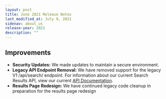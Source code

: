 ```yaml
---
layout: post
title: June 2021 Release Notes
last_modified_at: July 9, 2021
sidenav: about_us
release-year: 2021
description: ""
---
```

## Improvements

* **Security Updates:** We made updates to maintain a secure environment.
* **Legacy API Endpoint Removal:** We have removed support for the legacy V1 /api/search/ endpoint. For information about our current Search Results API, view our current [API Documentation](https://open.gsa.gov/api/searchgov-results/).
* **Results Page Redesign:** We have continued legacy code cleanup in preparation for the results page redesign
